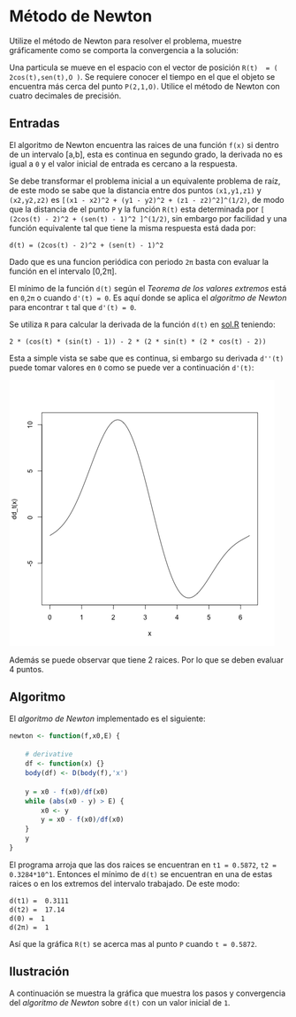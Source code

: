 # Método de Newton

Utilize el método de Newton para resolver el problema, muestre gráficamente como se comporta la convergencia a la solución:

Una particula se mueve en el espacio con el vector de posición `R(t)  = ( 2cos(t),sen(t),O )`. Se requiere conocer el tiempo en el que el objeto se encuentra más cerca del punto `P(2,1,O)`. Utilice el método de Newton con cuatro decimales de precisión.

## Entradas

El algoritmo de Newton encuentra las raices de una función `f(x)` si dentro de un intervalo [a,b], esta es continua en segundo grado, la derivada no es igual a `0` y el valor inicial de entrada es cercano a la respuesta.

Se debe transformar el problema inicial a un equivalente problema de raíz, de este modo se sabe que la distancia entre dos puntos `(x1,y1,z1)` y `(x2,y2,z2)` es `[(x1 - x2)^2 + (y1 - y2)^2 + (z1 - z2)^2]^(1/2)`, de modo que la distancia de el punto `P` y la función `R(t)` esta determinada por `[ (2cos(t) - 2)^2 + (sen(t) - 1)^2 ]^(1/2)`, sin embargo por facilidad y una función equivalente tal que tiene la misma respuesta está dada por:

```
d(t) = (2cos(t) - 2)^2 + (sen(t) - 1)^2
```

Dado que es una funcion periódica con periodo `2π` basta con evaluar la función en el intervalo [0,2π].

El mínimo de la función `d(t)` según el *Teorema de los valores extremos* está en `0`,`2π` o cuando `d'(t) = 0`. Es aquí donde se aplica el *algoritmo de Newton* para encontrar `t` tal que `d'(t) = 0`.

Se utiliza `R` para calcular la derivada de la función `d(t)`  en [sol.R](sol.R) teniendo:

```
2 * (cos(t) * (sin(t) - 1)) - 2 * (2 * sin(t) * (2 * cos(t) - 2))
```

Esta a simple vista se sabe que es continua, si embargo su derivada `d''(t)` puede tomar valores en `0` como se puede ver a continuación `d'(t)`:

![d'(t)](d'%28t%29.png)

Además se puede observar que tiene 2 raices. Por lo que se deben evaluar 4 puntos.

## Algoritmo

El *algoritmo de Newton* implementado es el siguiente:

```r
newton <- function(f,x0,E) {

	# derivative
	df <- function(x) {}
	body(df) <- D(body(f),'x')

	y = x0 - f(x0)/df(x0)
	while (abs(x0 - y) > E) {
		x0 <- y
		y = x0 - f(x0)/df(x0)
	}
	y
}
```

El programa arroja que las dos raices se encuentran en `t1 = 0.5872`, `t2 = 0.3284*10^1`. Entonces el mínimo de `d(t)` se encuentran en una de estas raices o en los extremos del intervalo trabajado. De este modo: 

```
d(t1) =  0.3111
d(t2) =  17.14
d(0) =  1
d(2π) =  1
```

Así que la gráfica `R(t)` se acerca mas al punto `P` cuando `t = 0.5872`.

## Ilustración

A continuación se muestra la gráfica que muestra los pasos y convergencia del *algoritmo de Newton* sobre `d(t)` con un valor inicial de `1`.
